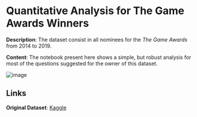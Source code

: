 # Quantitative Analysis for The Game Awards Winners
**Description**: The dataset consist in all nominees for the *The Game Awards* from 2014 to 2019.

**Content**: The notebook present here shows a simple, but robust analysis for most of the questions suggested for the owner of this dataset.

![image](https://user-images.githubusercontent.com/32513366/71027477-1bdb1480-20ea-11ea-8556-64ed2a430689.png)

## Links
**Original Dataset**: [Kaggle](https://www.kaggle.com/unanimad/the-game-awards)
